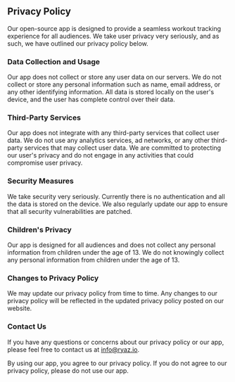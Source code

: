 ## Privacy Policy
Our open-source app is designed to provide a seamless workout tracking experience for all audiences. We take user privacy very seriously, and as such, we have outlined our privacy policy below.

### Data Collection and Usage
Our app does not collect or store any user data on our servers. We do not collect or store any personal information such as name, email address, or any other identifying information. All data is stored locally on the user's device, and the user has complete control over their data.

### Third-Party Services
Our app does not integrate with any third-party services that collect user data. We do not use any analytics services, ad networks, or any other third-party services that may collect user data. We are committed to protecting our user's privacy and do not engage in any activities that could compromise user privacy.

### Security Measures
We take security very seriously. Currently there is no authentication and all the data is stored on the device. We also regularly update our app to ensure that all security vulnerabilities are patched.

### Children's Privacy
Our app is designed for all audiences and does not collect any personal information from children under the age of 13. We do not knowingly collect any personal information from children under the age of 13.

### Changes to Privacy Policy
We may update our privacy policy from time to time. Any changes to our privacy policy will be reflected in the updated privacy policy posted on our website.

### Contact Us
If you have any questions or concerns about our privacy policy or our app, please feel free to contact us at info@ryaz.io.

By using our app, you agree to our privacy policy. If you do not agree to our privacy policy, please do not use our app.
